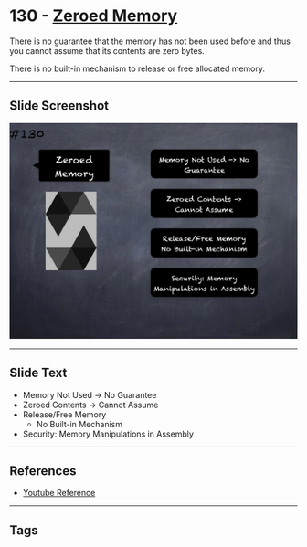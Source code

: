 # 130 - [Zeroed Memory](Zeroed%20Memory.md)
There is no guarantee that the memory has not been used before and thus you cannot assume that its contents are zero bytes. 

There is no built-in mechanism to release or free allocated memory.

___
## Slide Screenshot
![130.jpg](../../images/3.%20Solidity%20201/130.jpg)
___
## Slide Text
- Memory Not Used -> No Guarantee
- Zeroed Contents -> Cannot Assume
- Release/Free Memory
	- No Built-in Mechanism
- Security: Memory Manipulations in Assembly
___
## References
- [Youtube Reference](https://youtu.be/TqMIbouwePE?t=854)
___
## Tags